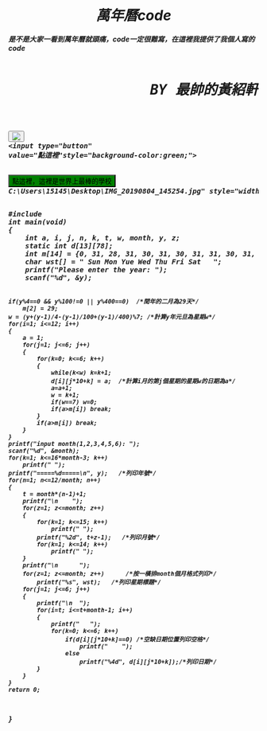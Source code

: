 <head><strong><em><div style="text-align:center;"><h1>萬年曆code</h1></div>
是不是大家一看到萬年曆就頭痛，code一定很難寫，在這裡我提供了我個人寫的code
<pre><div style="text-align:right;"><h1>BY 最帥的黃紹軒</h1></div>

<a href="https://zh.wikipedia.org/wiki/%E4%B8%9C%E8%8E%9E%E5%8F%B0%E5%95%86%E5%AD%90%E5%BC%9F%E5%AD%A6%E6%A0%A1"><button type="button"><img src="https://tse1.mm.bing.net/th?id=OIP.1nQw_THYsREpNFeMKb7DRgHaHa&pid=Api&P=0&w=154&h=154" border="0"></button></a>
<input type="button" value="點這裡"style="background-color:green;">

<input type="button" value="點這裡，這裡是世界上最棒的學校" style="background-color:green;" onclick="location.href='https://www.fcu.edu.tw/'">
C:\Users\15145\Desktop\IMG_20190804_145254.jpg" style="width:360px;height:400px;




<p>#include <stdio.h>
int main(void)
{
    int a, i, j, n, k, t, w, month, y, z;
    static int d[13][78];
    int m[14] = {0, 31, 28, 31, 30, 31, 30, 31, 31, 30, 31, 30, 31};
    char wst[] = " Sun Mon Yue Wed Thu Fri Sat   ";
    printf("Please enter the year: ");
    scanf("%d", &y);

    if(y%4==0 && y%100!=0 || y%400==0)  /*閏年的二月為29天*/
        m[2] = 29;
    w = (y+(y-1)/4-(y-1)/100+(y-1)/400)%7; /*計算y年元旦為星期w*/
    for(i=1; i<=12; i++)
    {
        a = 1;
        for(j=1; j<=6; j++)
        {
            for(k=0; k<=6; k++)
            {
                while(k<w) k=k+1;
                d[i][j*10+k] = a;  /*計算i月的第j個星期的星期w的日期為a*/
                a=a+1;
                w = k+1;
                if(w==7) w=0;
                if(a>m[i]) break;
            }
            if(a>m[i]) break;
        }
    }
    printf("input month(1,2,3,4,5,6): ");
    scanf("%d", &month);
    for(k=1; k<=16*month-3; k++)
        printf(" ");
    printf("=====%d=====\n", y);   /*列印年號*/
    for(n=1; n<=12/month; n++)
    {
        t = month*(n-1)+1;
        printf("\n    ");
        for(z=1; z<=month; z++)
        {
            for(k=1; k<=15; k++)
                printf(" ");
            printf("%2d", t+z-1);   /*列印月號*/
            for(k=1; k<=14; k++)
                printf(" ");
        }
        printf("\n      ");
        for(z=1; z<=month; z++)      /*按一橫排month個月格式列印*/
            printf("%s", wst);   /*列印星期標題*/
        for(j=1; j<=6; j++)
        {
            printf("\n  ");
            for(i=t; i<=t+month-1; i++)
            {
                printf("   ");
                for(k=0; k<=6; k++)
                    if(d[i][j*10+k]==0) /*空缺日期位置列印空格*/
                        printf("    ");
                    else
                        printf("%4d", d[i][j*10+k]);/*列印日期*/
            }
        }
    }
    return 0;
}
